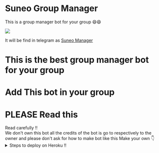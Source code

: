 # Suneo Group Manager
 This is a group manager bot for your group
 😄😄
<summary> </summary>
<img src="https://telegra.ph/file/4233b9a65aadbdf2cd682.jpg" />

It will be find in telegram as [Suneo Manager](https://t.me/SuneoManagerbot)

# This is the best group manager bot for your group
# Add This bot in your group
# PLEASE Read this
<summary> Read carefully !! </summary>
We don't own this bot all the credits of the bot is go to respectively to the owner and please don't ask for how to make bot like this </details>
Make your own 👇
<details>
  <summary> Steps to deploy on Heroku !! </summary>

 details, Deploy!
First deploy it then go to the app settings and turn off web and turn on
the worker Dyno then if you get any error so go to settings
And remove the port and webhook.
Deploy link 👇
```
[![Deploy](https://www.herokucdn.com/deploy/button.svg)](https://heroku.com/deploy?template=https%3A%2F%2Fgithub.com%2Fdeepanshu143%2FSuneo.git)
</details>
<summary> </summary>
<img src="https://telegra.ph/file/1b3fe25b041acbe97a23f.jpg" />

Bye(:-
